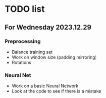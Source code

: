 # TODO list
## For Wednesday 2023.12.29
### Preprocessing
* Balance training set
* Work on window size (padding mirroring)
* Rotations
### Neural Net
* Work on a basic Neural Network
* Look at the code to see if there is a mistake